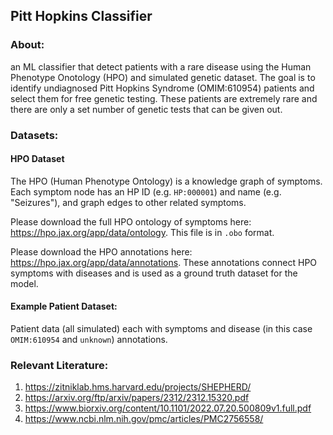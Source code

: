 ## Pitt Hopkins Classifier

### About:
an ML classifier that detect patients with a rare disease using the Human Phenotype Onotology (HPO) and simulated genetic dataset. 
The goal is to identify undiagnosed Pitt Hopkins Syndrome (OMIM:610954) patients and select them for free genetic testing.
These patients are extremely rare and there are only a set number of genetic tests that can be given out. 

### Datasets:

#### HPO Dataset

The HPO (Human Phenotype Ontology) is a knowledge graph of symptoms. Each symptom node has an HP ID (e.g. `HP:000001`) and name (e.g. "Seizures"), and graph edges to other related symptoms.

Please download the full HPO ontology of symptoms here: https://hpo.jax.org/app/data/ontology. This file is in `.obo` format.

Please download the HPO annotations here: https://hpo.jax.org/app/data/annotations. These annotations connect HPO symptoms with diseases and is used as a ground truth dataset for the model.

#### Example Patient Dataset:

Patient data (all simulated) each with symptoms and disease (in this case `OMIM:610954` and `unknown`) annotations.

### Relevant Literature:

1. https://zitniklab.hms.harvard.edu/projects/SHEPHERD/
2. https://arxiv.org/ftp/arxiv/papers/2312/2312.15320.pdf
3. https://www.biorxiv.org/content/10.1101/2022.07.20.500809v1.full.pdf
4. https://www.ncbi.nlm.nih.gov/pmc/articles/PMC2756558/

